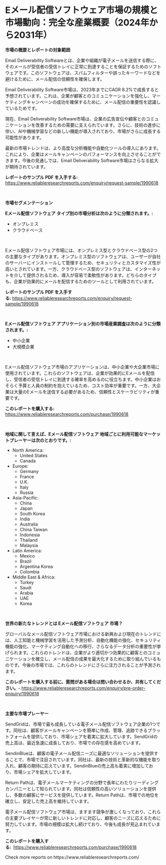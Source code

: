 <p><h1>Eメール配信ソフトウェア市場の規模と市場動向：完全な産業概要（2024年から2031年）</h1></p><p><strong>市場の概要とレポートの対象範囲</strong></p>
<p><p>Email Deliverability Softwareとは、企業や組織が電子メールを送信する際に、そのメールが受信者の受信トレイに正常に到達することを保証するためのソフトウェアです。このソフトウェアは、スパムフィルターや誤ったキーワードなどを避けるために、メール配信の信頼性を確保します。</p><p>Email Deliverability Software市場は、2023年までにCAGR 8.2%で成長すると予想されています。これは、企業が顧客とのコミュニケーションを強化し、マーケティングキャンペーンの成功を確保するために、メール配信の重要性を認識しているためです。</p><p>現在、Email Deliverability Software市場は、企業の広告宣伝や顧客とのコミュニケーションを改善するための需要に支えられています。さらに、技術の進歩に伴い、AIや機械学習などの新しい機能が導入されており、市場がさらに成長する可能性があります。</p><p>最新の市場トレンドは、より高度な分析機能や自動化ツールの導入にあります。これにより、企業はメールキャンペーンのパフォーマンスを向上させることができます。今後の見通しでは、Email Deliverability Software市場はさらなる拡大が期待されています。</p></p>
<p><strong>レポートのサンプル PDF を入手する:</strong> <a href="https://www.reliableresearchreports.com/enquiry/request-sample/1990618">https://www.reliableresearchreports.com/enquiry/request-sample/1990618</a></p>
<p>&nbsp;</p>
<p><strong>市場セグメンテーション</strong></p>
<p><strong>Eメール配信ソフトウェア タイプ別の市場分析は次のように分類されます。:</strong></p>
<p><ul><li>オンプレミス</li><li>クラウドベース</li></ul></p>
<p>&nbsp;</p>
<p><p>Eメール配信ソフトウェア市場には、オンプレミス型とクラウドベース型の2つの主要なタイプがあります。オンプレミス型のソフトウェアは、ユーザーが自社のサーバーにインストールして管理するため、セキュリティとカスタマイズ性が高いとされています。一方、クラウドベース型のソフトウェアは、インターネットを介して提供されるため、導入が容易で柔軟性があります。どちらのタイプも、企業が効果的にメールを配信するためのツールとして利用されています。</p></p>
<p><strong>レポートのサンプル PDF を入手する:</strong>&nbsp;<a href="https://www.reliableresearchreports.com/enquiry/request-sample/1990618">https://www.reliableresearchreports.com/enquiry/request-sample/1990618</a></p>
<p>&nbsp;</p>
<p><strong> Eメール配信ソフトウェア アプリケーション別の市場産業調査は次のように分類されます。:</strong></p>
<p><ul><li>中小企業</li><li>大規模企業</li></ul></p>
<p>&nbsp;</p>
<p><p>Eメール配信ソフトウェア市場のアプリケーションは、中小企業や大企業市場に使用されています。これらのソフトウェアは、企業が効果的にEメールを配信し、受信者の受信トレイに到達する確率を高めるのに役立ちます。中小企業はおそらく予算と人員の制約を抱えているため、コスト効率が重要です。一方、大企業は大量のEメールを送信する必要があるため、信頼性とスケーラビリティが重要です。</p></p>
<p><strong>このレポートを購入する:</strong>&nbsp; <a href="https://www.reliableresearchreports.com/purchase/1990618">https://www.reliableresearchreports.com/purchase/1990618</a></p>
<p>&nbsp;</p>
<p><strong>地域に関して言えば、Eメール配信ソフトウェア 地域ごとに利用可能なマーケットプレーヤーは次のとおりです。:</strong></p>
<p><ul>
    <li>
        North America:
        <ul>
            <li>United States</li>
            <li>Canada</li>
        </ul>
    </li>
    <li>
        Europe:
        <ul>
            <li>Germany</li>
            <li>France</li>
            <li>U.K.</li>
            <li>Italy</li>
            <li>Russia</li>
        </ul>
    </li>
    <li>
        Asia-Pacific:
        <ul>
            <li>China</li>
            <li>Japan</li>
            <li>South Korea</li>
            <li>India</li>
            <li>Australia</li>
            <li>China Taiwan</li>
            <li>Indonesia</li>
            <li>Thailand</li>
            <li>Malaysia</li>
        </ul>
    </li>
    <li>
        Latin America:
        <ul>
            <li>Mexico</li>
            <li>Brazil</li>
            <li>Argentina Korea</li>
            <li>Colombia</li>
        </ul>
    </li>
    <li>
        Middle East & Africa:
        <ul>
            <li>Turkey</li>
            <li>Saudi</li>
            <li>Arabia</li>
            <li>UAE</li>
            <li>Korea</li>
        </ul>
    </li>
    </ul></p>
<p>&nbsp;</p>
<p><strong>世界の新たなトレンドとは Eメール配信ソフトウェア 市場？</strong></p>
<p><p>グローバルなメール配信ソフトウェア市場における新興および現在のトレンドには、人工知能と機械学習を活用した予測分析、自動化機能の強化、セキュリティ機能の強化、マーケティング自動化への移行、さらなるデータ分析の重要性が挙げられます。これらのトレンドは、企業がより適切かつ効果的に顧客とのコミュニケーションを確立し、メール配信の成果を最大化するために取り組んでいるものです。今後の市場では、これらのトレンドにさらに注力されることが予測されます。</p></p>
<p><strong>このレポートを購入する前に、質問がある場合は問い合わせるか、共有してください。</strong>- <a href="https://www.reliableresearchreports.com/enquiry/pre-order-enquiry/1990618">https://www.reliableresearchreports.com/enquiry/pre-order-enquiry/1990618</a></p>
<p>&nbsp;</p>
<p><strong>主要な市場プレーヤー</strong></p>
<p><p>SendGridは、市場で最も成長している電子メール配信ソフトウェア企業の1つです。同社は、顧客がメールキャンペーンを簡単に作成、管理、追跡できるプラットフォームを提供しており、市場シェアを着実に拡大しています。SendGridの売上高は、最近急速に成長しており、市場での存在感を高めています。</p><p>SendinBlueは、顧客の電子メール配信ニーズに最適なソリューションを提供することで、市場で注目されています。同社は、最新の技術と革新的な機能を取り入れ、顧客の期待に応えています。SendinBlueの売上高も着実に増加しており、市場シェアを拡大しています。</p><p>Return Pathは、電子メールマーケティングの分野で長年にわたりリーディングカンパニーとして知られています。同社は信頼性の高いソリューションを提供し、多数の顧客にサービスを提供しています。Return Pathは、市場での地位を確立し、安定した売上高を維持しています。</p><p>電子メール配信ソフトウェア市場は、ますます競争が激しくなっており、これらの主要プレイヤーが常に新しいトレンドに対応し、顧客のニーズに応えるために努力しています。市場の規模は拡大し続けており、今後も成長が見込まれています。</p></p>
<p><strong>このレポートを購入する:</strong>&nbsp;&nbsp;<a href="https://www.reliableresearchreports.com/purchase/1990618">https://www.reliableresearchreports.com/purchase/1990618</a></p>
<p>Check more reports on https://www.reliableresearchreports.com/</p>